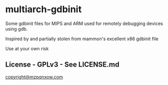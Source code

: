 # multiarch-gdbinit

Some gdbinit files for MIPS and ARM used for remotely debugging devices using gdb.

Inspired by and partially stolen from mammon's excellent x86 gdbinit file

Use at your own risk

## License - GPLv3 - See LICENSE.md

copyright@mzpqnxow.com
